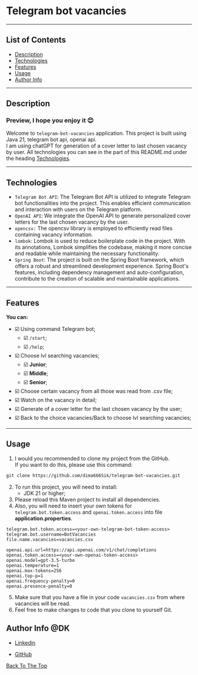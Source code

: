 # Telegram bot vacancies

---

## List of Contents

- [Description](#description)
- [Technologies](#technologies)
- [Features](#features)
- [Usage](#usage)
- [Author Info](#author-info)

---

## Description

### Preview, I hope you enjoy it 😊

Welcome to `telegram-bot-vacancies` application.
This project is built using Java 21, telegram bot api, openai api.<br>
I am using chatGPT for generation of a cover letter to last chosen vacancy by user. 
All technologies you can see in the part of this README.md 
under the heading [Technologies](#technologies).

---

## Technologies
- `Telegram Bot API`: The Telegram Bot API is utilized to integrate Telegram bot functionalities into the project. This enables efficient communication and interaction with users on the Telegram platform.
- `OpenAI API`: We integrate the OpenAI API to generate personalized cover letters for the last chosen vacancy by the user.
- `opencsv:` The opencsv library is employed to efficiently read files containing vacancy information.
- `lombok`: Lombok is used to reduce boilerplate code in the project. With its annotations, Lombok simplifies the codebase, making it more concise and readable while maintaining the necessary functionality.
- `Spring Boot`: The project is built on the Spring Boot framework, which offers a robust and streamlined development experience. Spring Boot's features, including dependency management and auto-configuration, contribute to the creation of scalable and maintainable applications.
---

## Features
**You can:**
- ☑️️ Using command Telegram bot;
   - ☑️ `/start`;
   - ☑️ `/help`;
- ☑️ Choose lvl searching vacancies;
   - ☑️ **Junior**;
   - ☑️ **Middle**;
   - ☑️ **Senior**;
- ☑️ Choose certain vacancy from all those was read from .csv file;
- ☑️ Watch on the vacancy in detail;
- ☑️ Generate of a cover letter for the last chosen vacancy by the user;
- ☑️ Back to the choice vacancies/Back to choose lvl searching vacancies;
---

## Usage

1. I would you recommended to clone my project from the GitHub.
   <br> If you want to do this, please use this command:

```md  
git clone https://github.com/dima666Sik/telegram-bot-vacancies.git
```
2. To run this project, you will need to install:
    - JDK 21 or higher;
3. Please reload this Maven project to install all dependencies.
4. Also, you will need to insert your own tokens for `telegram.bot.token.access` 
and `openai.token.access` into file **application.properties**.
```properties
telegram.bot.token.access=<your-own-telegram-bot-token-access>
telegram.bot.username=BotVacancies
file.name.vacancies=vacancies.csv

openai.api.url=https://api.openai.com/v1/chat/completions
openai.token.access=<your-own-openai-token-access>
openai.model=gpt-3.5-turbo
openai.temperature=1
openai.max-tokens=256
openai.top-p=1
openai.frequency-penalty=0
openai.presence-penalty=0
```
5. Make sure that you have a file in your code `vacancies.csv` from where vacancies will be read.
6. Feel free to make changes to code that you clone to yourself Git.

## Author Info @DK

- [Linkedin](https://www.linkedin.com)

- [GitHub](https://github.com/dima666Sik)

[Back To The Top](#telegram-bot-with-vacancies)